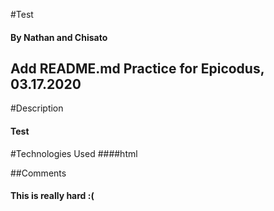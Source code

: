 #Test
#### By Nathan and Chisato
## Add README.md Practice for Epicodus, 03.17.2020

#Description
#### Test 

#Technologies Used
####html

##Comments
#### This is really hard :(